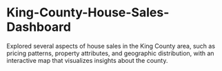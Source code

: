 # King-County-House-Sales-Dashboard
Explored several aspects of house sales in the King County area, such as pricing patterns, property attributes, and geographic distribution, with an interactive map that visualizes insights about the county.
